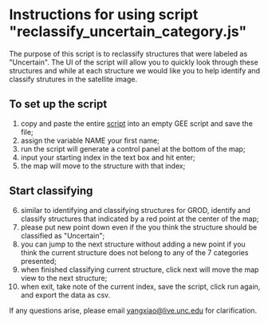 # Instructions for using script "reclassify_uncertain_category.js"

The purpose of this script is to reclassify structures that were labeled as "Uncertain". The UI of the script will allow you to
quickly look through these structures and while at each structure we would like you to help identify and classify strutures in the satellite image.

## To set up the script
1. copy and paste the entire [script](https://github.com/GlobalHydrologyLab/GROD/blob/master/1_user_interface_script/reclassify_uncertain_category.js) into an empty GEE script and save the file;
2. assign the variable NAME your first name;
3. run the script will generate a control panel at the bottom of the map;
4. input your starting index in the text box and hit enter;
5. the map will move to the structure with that index;

## Start classifying
6. similar to identifying and classifying structures for GROD, identify and classify structures that indicated by a red point at the center of the map;
7. please put new point down even if the you think the structure should be classified as "Uncertain";
8. you can jump to the next structure without adding a new point if you think the current structure does not belong to any of the 7 categories presented;
9. when finished classifying current structure, click next will move the map view to the next structure;
10. when exit, take note of the current index, save the script, click run again, and export the data as csv.

If any questions arise, please email yangxiao@live.unc.edu for clarification.

